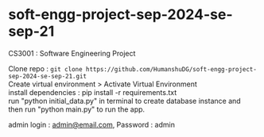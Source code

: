 # soft-engg-project-sep-2024-se-sep-21
CS3001 : Software Engineering Project

Clone repo : `git clone https://github.com/HumanshuDG/soft-engg-project-sep-2024-se-sep-21.git` <br>
Create virtual environment > Activate Virtual Environment <br>
install dependencies : pip install -r requirements.txt <br>
run "python initial_data.py" in terminal to create database instance and <br>
then run "python main.py" to run the app.

admin login : admin@email.com, Password : admin
